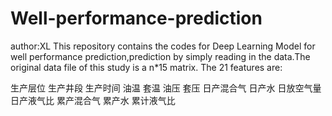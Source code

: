 # Well-performance-prediction
author:XL
This repository contains the codes for Deep Learning Model for well performance prediction,prediction by simply reading in the data.The original data file of this study is a n*15 matrix. The 21 features are:

生产层位	生产井段	生产时间	油温	套温	油压	套压	日产混合气	日产水	日放空气量	日产液气比	累产混合气	累产水	累计液气比
